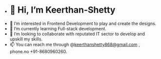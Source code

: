 - # 👋 Hi, I’m Keerthan-Shetty
- 👀 I’m interested in Frontend Development to play and create the designs.
- 🌱 I’m currently learning Full-stack development.
- 💞️ I’m looking to collaborate with reputated IT sector to develop and upskill my skills.
- 📫 You can reach me through @keerthanshetty868@gmail.com , phone.no +91-8680960260.

<!---
Keerthan-Shetty/Keerthan-Shetty is a ✨ special ✨ repository because its `README.md` (this file) appears on your GitHub profile.
You can click the Preview link to take a look at your changes.
--->
